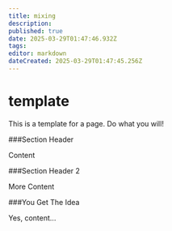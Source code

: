 ```yaml
---
title: mixing
description: 
published: true
date: 2025-03-29T01:47:46.932Z
tags: 
editor: markdown
dateCreated: 2025-03-29T01:47:45.256Z
---
```


# template

This is a template for a page.  Do what you will!

###Section Header

Content

###Section Header 2

More Content

###You Get The Idea

Yes, content...

